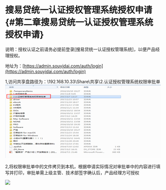 # 搜易贷统一认证授权管理系统授权申请 {#第二章搜易贷统一认证授权管理系统授权申请}

说明：授权认证之前请务必提前登录\[搜易贷统一认证授权管理系统\]，以便产品经理授权。

地址为：[https://admin.souyidai.com/auth/login](https://admin.souyidai.com/auth/login)    

1,访问共享盘路径为：\192.168.10.33\Share\共享\2.认证授权管理系统权限审批单![](/assets/import2.png)

2,将权限审批单中的文件拷贝到本机，根据申请实际情况对审批单中的内容进行填写并打印，审批单需上级主管、技术部签字确认后，产品经理方可授权

![](https://ws2.sinaimg.cn/large/006tNc79ly1ficc1lkxosj31c2107q87.jpg)

